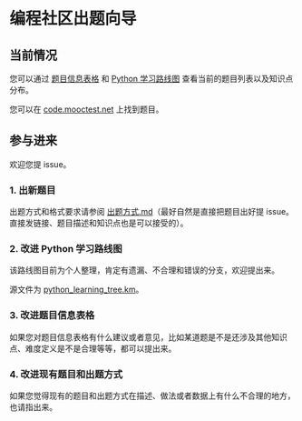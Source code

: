 # 编程社区出题向导

## 当前情况

您可以通过 [题目信息表格](res/probleminfo.csv) 和 [Python 学习路线图](http://www.iselab.cn/fds/#/resources) 查看当前的题目列表以及知识点分布。

您可以在 [code.mooctest.net](http://code.mooctest.net) 上找到题目。

## 参与进来

欢迎您提 issue。

### 1. 出新题目

出题方式和格式要求请参阅 [出题方式.md](%E5%87%BA%E9%A2%98%E6%96%B9%E5%BC%8F.md)（最好自然是直接把题目出好提 issue。直接发链接、题目描述和知识点也是可以接受的）。

### 2. 改进 Python 学习路线图

该路线图目前为个人整理，肯定有遗漏、不合理和错误的分支，欢迎提出来。

源文件为 [python_learning_tree.km](res/python_learning_tree.km)。

### 3. 改进题目信息表格

如果您对题目信息表格有什么建议或者意见，比如某道题是不是还涉及其他知识点、难度定义是不是合理等等，都可以提出来。

### 4. 改进现有题目和出题方式

如果您觉得现有的题目和出题方式在描述、做法或者数据上有什么不合理的地方，也请指出来。